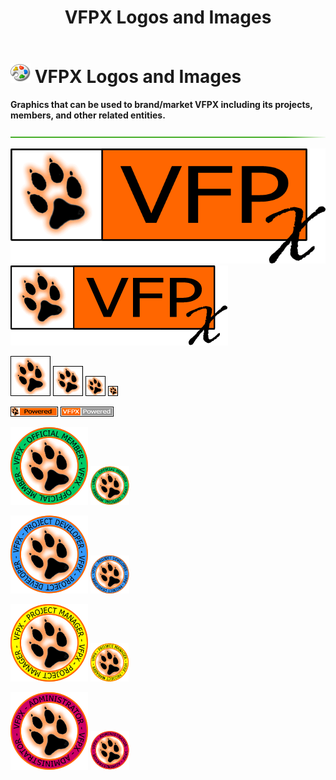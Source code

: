 ﻿---
layout: page
title: "VFPX Logos and Images"
permalink: /logos/
---

# ![palette.png](palette.png) VFPX Logos and Images

**Graphics that can be used to brand/market VFPX including its projects, members, and other related entities.**  

![](hr-g.png)  

![vfpxbanner_large.gif](images/vfpxbanner_large.gif)  
![vfpxbanner_small.gif](images/vfpxbanner_small.gif)  

![vfpxicon_64px.gif](images/vfpxicon_64px.gif) ![vfpxicon_48px.gif](images/vfpxicon_48px.gif) ![vfpxicon_32px.gif](images/vfpxicon_32px.gif) ![vfpxicon_16px.gif](images/vfpxicon_16px.gif)  

![vfpxpoweredby.gif](images/vfpxpoweredby.gif) ![vfpxpoweredby_alternative.gif](images/vfpxpoweredby_alternative.gif)  

![vfpxmember_large.gif](images/vfpxmember_large.gif) ![vfpxmember_small.gif](images/vfpxmember_small.gif)  

![vfpxprojectdeveloper_large.gif](images/vfpxprojectdeveloper_large.gif) ![vfpxprojectdeveloper_small.gif](images/vfpxprojectdeveloper_small.gif)  

![vfpxprojectmanager_large.gif](images/vfpxprojectmanager_large.gif) ![vfpxprojectmanager_small.gif](images/vfpxprojectmanager_small.gif)  

![vfpxadministrator_large.gif](images/vfpxadministrator_large.gif) ![vfpxadministrator_small.gif](images/vfpxadministrator_small.gif)